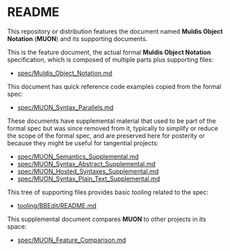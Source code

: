 # README

This repository or distribution features the document named
**Muldis Object Notation** (**MUON**)
and its supporting documents.

This is the feature document, the actual formal **Muldis Object Notation**
specification, which is composed of multiple parts plus supporting files:

- [spec/Muldis_Object_Notation.md](spec/Muldis_Object_Notation.md)

This document has quick reference code examples copied from the formal spec:

- [spec/MUON_Syntax_Parallels.md](spec/MUON_Syntax_Parallels.md)

These documents have supplemental material that used to be part of the
formal spec but was since removed from it, typically to simplify or reduce
the scope of the formal spec, and are preserved here for posterity or
because they might be useful for tangential projects:

- [spec/MUON_Semantics_Supplemental.md](spec/MUON_Semantics_Supplemental.md)
- [spec/MUON_Syntax_Abstract_Supplemental.md](spec/MUON_Syntax_Abstract_Supplemental.md)
- [spec/MUON_Hosted_Syntaxes_Supplemental.md](spec/MUON_Hosted_Syntaxes_Supplemental.md)
- [spec/MUON_Syntax_Plain_Text_Supplemental.md](spec/MUON_Syntax_Plain_Text_Supplemental.md)

This tree of supporting files provides basic tooling related to the spec:

- [tooling/BBEdit/README.md](tooling/BBEdit/README.md)

This supplemental document compares **MUON** to other projects in its space:

- [spec/MUON_Feature_Comparison.md](spec/MUON_Feature_Comparison.md)
